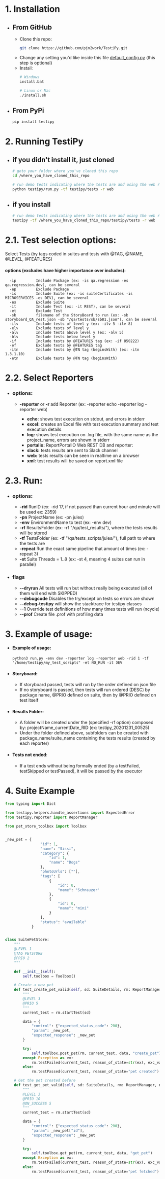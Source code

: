 
# 1. Installation
  - ## From GitHub
    - Clone this repo:
      ```bash
      git clone https://github.com/pjn2work/TestiPy.git
      ```
    - Change any setting you'd like inside this file [default_config.py](https://github.com/pjn2work/TestiPy/blob/main/testipy/configs/default_config.py) \(this step is optional\)
    - Install:
      ```bash
      # Windows
      install.bat
      ```
      ```bash
      # Linux or Mac
      ./install.sh
      ```
  - ## From PyPi
    ```bash
    pip install testipy
    ```


# 2. Running TestiPy
  - ## if you didn't install it, just cloned
    ```bash
    # goto your folder where you've cloned this repo
    cd /where_you_have_cloned_this_repo
    
    # run demo tests indicating where the tests are and using the web reporter
    python testipy/run.py -tf testipy/tests -r web
    ```
  - ## if you install
    ```bash
    # run demo tests indicating where the tests are and using the web reporter
    testipy -tf /where_you_have_cloned_this_repo/testipy/tests -r web
    ```


# 2.1. Test selection options:
  Select Tests (by tags coded in suites and tests with @TAG, @NAME, @LEVEL, @FEATURES)
  #### options (excludes have higher importance over includes):
      -ip         Include Package (ex: -is qa.regression -es qa.regression.dev), can be several
      -ep         Exclude Package
      -is         Include Suite (ex: -is suiteCertificates -is MICROSERVICES -es DEV), can be several
      -es         Exclude Suite
      -it         Include Test (ex: -it REST), can be several
      -et         Exclude Test
      -sb         filename of the StoryBoard to run (ex: -sb storyboard_QA_rest.json -sb "/qa/tests/sb/sb01.json"), can be several
      -ilv        Include tests of level y (ex: -ilv 5 -ilv 8)
      -elv        Exclude tests of level y
      -alv        Include tests above level y (ex: -alv 5)
      -blv        Include tests below level y
      -if         Include tests by @FEATURES tag (ex: -if 850222)
      -ef         Exclude tests by @FEATURES tag
      -itn        Include tests by @TN tag (beginsWith) (ex: -itn 1.3.1.10)
      -etn        Exclude tests by @TN tag (beginsWith)
        

# 2.2. Select Reporters
  - ### options:
    * **-reporter** or **-r**  add Reporter (ex: -reporter echo -reporter log -reporter web)

      * **echo:** shows test execution on stdout, and errors in stderr
      * **excel:** creates an Excel file with test execution summary and test execution details
      * **log:** shows test execution on .log file, with the same name as the project_name, errors are shown in stderr
      * **portalio:** ReportPortalIO Web REST DB and reporter:
      * **slack:** tests results are sent to Slack channel
      * **web:** tests results can be seen in realtime on a browser
      * **xml:** test results will be saved on report.xml file


# 2.3. Run:
  - ### options:
    * **-rid**        RunID (ex: -rid 17, if not passed than current hour and minute will be used ex: 2359)
    * **-pn**         ProjectName (ex: -pn jules)
    * **-env**        EnvironmentName to test (ex: -env dev)
    * **-rf**         ResultsFolder (ex: -rf "/qa/test_results/"), where the tests results will be stored
    * **-tf**         TestsFolder (ex: -tf "/qa/tests_scripts/jules/"), full path to where the tests are
    * **-repeat**     Run the exact same pipeline that amount of times (ex: -repeat 3)
    * **-st**         Suite Threads = 1..8 (ex: -st 4, meaning 4 suites can run in parallel) 
  
  - ### flags
    * **--dryrun**         All tests will run but without really being executed (all of them will end with SKIPPED)
    * **--debugcode**      Disables the try/except on tests so errors are shown
    * **--debug-testipy**  will show the stacktrace for testipy classes
    * **--1**              Override test definitions of how many times tests will run (ncycle)
    * **--prof**           Create file .prof with profiling data
    

# 3. Example of usage:
  - #### Example of usage:
    ```
    python3 run.py -env dev -reporter log -reporter web -rid 1 -tf "/home/testipy/my_test_scripts" -et NO_RUN -it DEV
    ```
  - #### Storyboard:      
      - If storyboard passed, tests will run by the order defined on json file
      - If no storyboard is passed, then tests will run ordered (DESC) by package name, @PRIO defined on suite, then by @PRIO defined on test itself
  - #### Results Folder:
      - A folder will be created under the (specified -rf option) composed by: projectName_currentDate_RID (ex: testipy_20201231_00525)
      - Under the folder defined above, subfolders can be created with package_name/suite_name containing the tests results (created by each reporter)
  - #### Tests not ended:
      - If a test ends without being formally ended (by a testFailed, testSkipped or testPassed), it will be passed by the executor
           

# 4. Suite Example
``` python
from typing import Dict

from testipy.helpers.handle_assertions import ExpectedError
from testipy.reporter import ReportManager

from pet_store_toolbox import Toolbox


_new_pet = {
                "id": 1,
                "name": "Sissi",
                "category": {
                    "id": 1,
                    "name": "Dogs"
                },
                "photoUrls": [""],
                "tags": [
                    {
                        "id": 0,
                        "name": "Schnauzer"
                    },
                    {
                        "id": 0,
                        "name": "mini"
                    }
                ],
                "status": "available"
            }


class SuitePetStore:
    """
    @LEVEL 1
    @TAG PETSTORE
    @PRIO 2
    """

    def __init__(self):
        self.toolbox = Toolbox()

    # Create a new pet
    def test_create_pet_valid(self, sd: SuiteDetails, rm: ReportManager, ncycles=1, param=None):
        """
        @LEVEL 3
        @PRIO 5
        """
        current_test = rm.startTest(sd)

        data = {
            "control": {"expected_status_code": 200},
            "param": _new_pet,
            "expected_response": _new_pet
        }

        try:
            self.toolbox.post_pet(rm, current_test, data, "create_pet")
        except Exception as ex:
            rm.testFailed(current_test, reason_of_state=str(ex), exc_value=ex)
        else:
            rm.testPassed(current_test, reason_of_state="pet created")

    # Get the pet created before
    def test_get_pet_valid(self, sd: SuiteDetails, rm: ReportManager, ncycles=1, param=None):
        """
        @LEVEL 3
        @PRIO 10
        @ON_SUCCESS 5
        """
        current_test = rm.startTest(sd)

        data = {
            "control": {"expected_status_code": 200},
            "param": _new_pet["id"],
            "expected_response": _new_pet
        }

        try:
            self.toolbox.get_pet(rm, current_test, data, "get_pet")
        except Exception as ex:
            rm.testFailed(current_test, reason_of_state=str(ex), exc_value=ex)
        else:
            rm.testPassed(current_test, reason_of_state="pet fetched")
```

